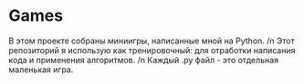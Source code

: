 # Games

В этом проекте собраны миниигры, написанные мной на Python. /n
Этот репозиторий я использую как тренировочный: для отработки написания кода и применения алгоритмов. /n
Каждый .py файл - это отдельная маленькая игра.
